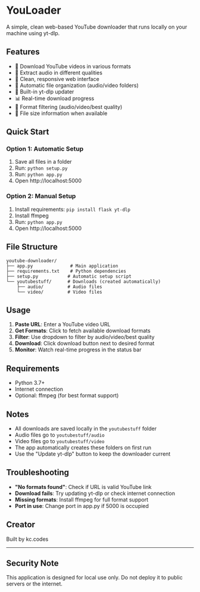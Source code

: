 # YouLoader
A simple, clean web-based YouTube downloader that runs locally on your machine using yt-dlp.

## Features

- 🎥 Download YouTube videos in various formats
- 🎵 Extract audio in different qualities
- 📱 Clean, responsive web interface
- 📁 Automatic file organization (audio/video folders)
- 🔄 Built-in yt-dlp updater
- 📊 Real-time download progress
- 🎯 Format filtering (audio/video/best quality)
- 📏 File size information when available

## Quick Start

### Option 1: Automatic Setup
1. Save all files in a folder
2. Run: `python setup.py`
3. Run: `python app.py`
4. Open http://localhost:5000

### Option 2: Manual Setup
1. Install requirements: `pip install flask yt-dlp`
2. Install ffmpeg
3. Run: `python app.py`
4. Open http://localhost:5000

## File Structure
```
youtube-downloader/
├── app.py              # Main application
├── requirements.txt    # Python dependencies
├── setup.py           # Automatic setup script
└── youtubestuff/      # Downloads (created automatically)
    ├── audio/         # Audio files
    └── video/         # Video files
```

## Usage

1. **Paste URL**: Enter a YouTube video URL
2. **Get Formats**: Click to fetch available download formats
3. **Filter**: Use dropdown to filter by audio/video/best quality
4. **Download**: Click download button next to desired format
5. **Monitor**: Watch real-time progress in the status bar

## Requirements

- Python 3.7+
- Internet connection
- Optional: ffmpeg (for best format support)

## Notes

- All downloads are saved locally in the `youtubestuff` folder
- Audio files go to `youtubestuff/audio`
- Video files go to `youtubestuff/video`
- The app automatically creates these folders on first run
- Use the "Update yt-dlp" button to keep the downloader current

## Troubleshooting

- **"No formats found"**: Check if URL is valid YouTube link
- **Download fails**: Try updating yt-dlp or check internet connection
- **Missing formats**: Install ffmpeg for full format support
- **Port in use**: Change port in app.py if 5000 is occupied

## Creator

Built by kc.codes

---

## Security Note

This application is designed for local use only. Do not deploy it to public servers or the internet.
